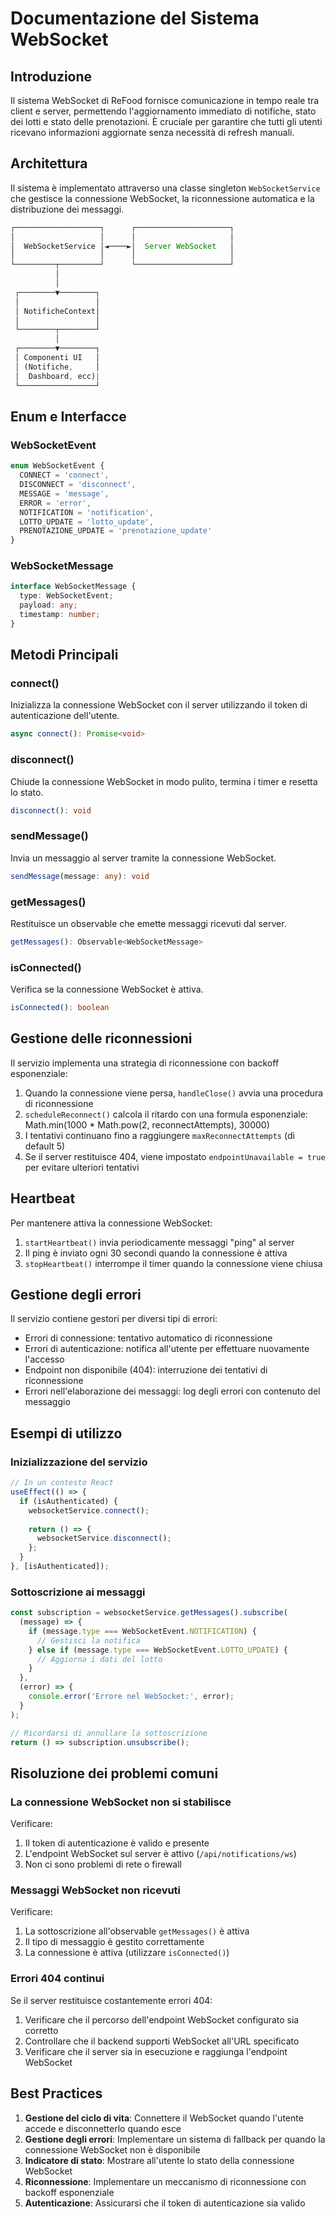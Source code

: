 # Documentazione del Sistema WebSocket

## Introduzione

Il sistema WebSocket di ReFood fornisce comunicazione in tempo reale tra client e server, permettendo l'aggiornamento immediato di notifiche, stato dei lotti e stato delle prenotazioni. È cruciale per garantire che tutti gli utenti ricevano informazioni aggiornate senza necessità di refresh manuali.

## Architettura

Il sistema è implementato attraverso una classe singleton `WebSocketService` che gestisce la connessione WebSocket, la riconnessione automatica e la distribuzione dei messaggi.

```typescript
┌───────────────────┐      ┌─────────────────────┐
│                   │      │                     │
│  WebSocketService │◄────►│  Server WebSocket   │
│                   │      │                     │
└─────────┬─────────┘      └─────────────────────┘
          │
          │
 ┌────────▼────────┐
 │                 │
 │ NotificheContext│
 │                 │
 └────────┬────────┘
          │
 ┌────────▼────────┐
 │ Componenti UI   │
 │ (Notifiche,     │
 │  Dashboard, ecc)|
 └─────────────────┘
```

## Enum e Interfacce

### WebSocketEvent
```typescript
enum WebSocketEvent {
  CONNECT = 'connect',
  DISCONNECT = 'disconnect',
  MESSAGE = 'message',
  ERROR = 'error',
  NOTIFICATION = 'notification',
  LOTTO_UPDATE = 'lotto_update',
  PRENOTAZIONE_UPDATE = 'prenotazione_update'
}
```

### WebSocketMessage
```typescript
interface WebSocketMessage {
  type: WebSocketEvent;
  payload: any;
  timestamp: number;
}
```

## Metodi Principali

### connect()
Inizializza la connessione WebSocket con il server utilizzando il token di autenticazione dell'utente.

```typescript
async connect(): Promise<void>
```

### disconnect()
Chiude la connessione WebSocket in modo pulito, termina i timer e resetta lo stato.

```typescript
disconnect(): void
```

### sendMessage()
Invia un messaggio al server tramite la connessione WebSocket.

```typescript
sendMessage(message: any): void
```

### getMessages()
Restituisce un observable che emette messaggi ricevuti dal server.

```typescript
getMessages(): Observable<WebSocketMessage>
```

### isConnected()
Verifica se la connessione WebSocket è attiva.

```typescript
isConnected(): boolean
```

## Gestione delle riconnessioni

Il servizio implementa una strategia di riconnessione con backoff esponenziale:

1. Quando la connessione viene persa, `handleClose()` avvia una procedura di riconnessione
2. `scheduleReconnect()` calcola il ritardo con una formula esponenziale: Math.min(1000 * Math.pow(2, reconnectAttempts), 30000)
3. I tentativi continuano fino a raggiungere `maxReconnectAttempts` (di default 5)
4. Se il server restituisce 404, viene impostato `endpointUnavailable = true` per evitare ulteriori tentativi

## Heartbeat

Per mantenere attiva la connessione WebSocket:

1. `startHeartbeat()` invia periodicamente messaggi "ping" al server
2. Il ping è inviato ogni 30 secondi quando la connessione è attiva
3. `stopHeartbeat()` interrompe il timer quando la connessione viene chiusa

## Gestione degli errori

Il servizio contiene gestori per diversi tipi di errori:

- Errori di connessione: tentativo automatico di riconnessione
- Errori di autenticazione: notifica all'utente per effettuare nuovamente l'accesso
- Endpoint non disponibile (404): interruzione dei tentativi di riconnessione
- Errori nell'elaborazione dei messaggi: log degli errori con contenuto del messaggio

## Esempi di utilizzo

### Inizializzazione del servizio

```typescript
// In un contesto React
useEffect(() => {
  if (isAuthenticated) {
    websocketService.connect();
    
    return () => {
      websocketService.disconnect();
    };
  }
}, [isAuthenticated]);
```

### Sottoscrizione ai messaggi

```typescript
const subscription = websocketService.getMessages().subscribe(
  (message) => {
    if (message.type === WebSocketEvent.NOTIFICATION) {
      // Gestisci la notifica
    } else if (message.type === WebSocketEvent.LOTTO_UPDATE) {
      // Aggiorna i dati del lotto
    }
  },
  (error) => {
    console.error('Errore nel WebSocket:', error);
  }
);

// Ricordarsi di annullare la sottoscrizione
return () => subscription.unsubscribe();
```

## Risoluzione dei problemi comuni

### La connessione WebSocket non si stabilisce

Verificare:
1. Il token di autenticazione è valido e presente
2. L'endpoint WebSocket sul server è attivo (`/api/notifications/ws`)
3. Non ci sono problemi di rete o firewall

### Messaggi WebSocket non ricevuti

Verificare:
1. La sottoscrizione all'observable `getMessages()` è attiva
2. Il tipo di messaggio è gestito correttamente
3. La connessione è attiva (utilizzare `isConnected()`)

### Errori 404 continui

Se il server restituisce costantemente errori 404:
1. Verificare che il percorso dell'endpoint WebSocket configurato sia corretto
2. Controllare che il backend supporti WebSocket all'URL specificato
3. Verificare che il server sia in esecuzione e raggiunga l'endpoint WebSocket

## Best Practices

1. **Gestione del ciclo di vita**: Connettere il WebSocket quando l'utente accede e disconnetterlo quando esce
2. **Gestione degli errori**: Implementare un sistema di fallback per quando la connessione WebSocket non è disponibile
3. **Indicatore di stato**: Mostrare all'utente lo stato della connessione WebSocket
4. **Riconnessione**: Implementare un meccanismo di riconnessione con backoff esponenziale
5. **Autenticazione**: Assicurarsi che il token di autenticazione sia valido 